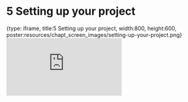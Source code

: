# 5 Setting up your project
 
{type: iframe, title:5 Setting up your project, width:800, height:600, poster:resources/chapt_screen_images/setting-up-your-project.png}
![](https://hutchdatascience.org/Tools_for_Reproducible_Workflows_in_R/setting-up-your-project.html)
 

 
